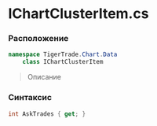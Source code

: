 
# IChartClusterItem.cs
### Расположение
```csharp
namespace TigerTrade.Chart.Data  
    class IChartClusterItem
```

> Описание

### Синтаксис
```csharp
int AskTrades { get; }
```
